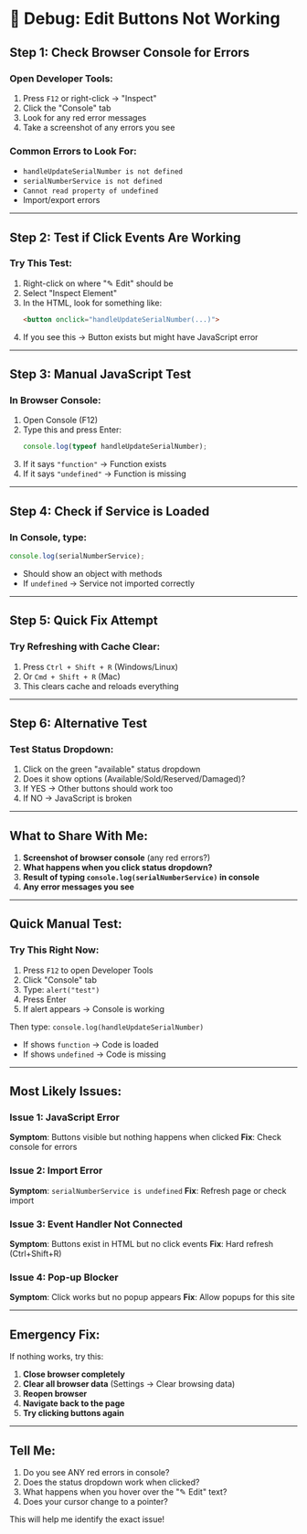 # 🔧 Debug: Edit Buttons Not Working

## Step 1: Check Browser Console for Errors

### Open Developer Tools:
1. Press `F12` or right-click → "Inspect"
2. Click the "Console" tab
3. Look for any red error messages
4. Take a screenshot of any errors you see

### Common Errors to Look For:
- `handleUpdateSerialNumber is not defined`
- `serialNumberService is not defined`
- `Cannot read property of undefined`
- Import/export errors

---

## Step 2: Test if Click Events Are Working

### Try This Test:
1. Right-click on where "✎ Edit" should be
2. Select "Inspect Element"
3. In the HTML, look for something like:
   ```html
   <button onclick="handleUpdateSerialNumber(...)">
   ```
4. If you see this → Button exists but might have JavaScript error

---

## Step 3: Manual JavaScript Test

### In Browser Console:
1. Open Console (F12)
2. Type this and press Enter:
   ```javascript
   console.log(typeof handleUpdateSerialNumber);
   ```
3. If it says `"function"` → Function exists
4. If it says `"undefined"` → Function is missing

---

## Step 4: Check if Service is Loaded

### In Console, type:
```javascript
console.log(serialNumberService);
```
- Should show an object with methods
- If `undefined` → Service not imported correctly

---

## Step 5: Quick Fix Attempt

### Try Refreshing with Cache Clear:
1. Press `Ctrl + Shift + R` (Windows/Linux)
2. Or `Cmd + Shift + R` (Mac)
3. This clears cache and reloads everything

---

## Step 6: Alternative Test

### Test Status Dropdown:
1. Click on the green "available" status dropdown
2. Does it show options (Available/Sold/Reserved/Damaged)?
3. If YES → Other buttons should work too
4. If NO → JavaScript is broken

---

## What to Share With Me:

1. **Screenshot of browser console** (any red errors?)
2. **What happens when you click status dropdown?**
3. **Result of typing `console.log(serialNumberService)` in console**
4. **Any error messages you see**

---

## Quick Manual Test:

### Try This Right Now:
1. Press `F12` to open Developer Tools
2. Click "Console" tab
3. Type: `alert("test")`
4. Press Enter
5. If alert appears → Console is working

Then type: `console.log(handleUpdateSerialNumber)`
- If shows `function` → Code is loaded
- If shows `undefined` → Code is missing

---

## Most Likely Issues:

### Issue 1: JavaScript Error
**Symptom**: Buttons visible but nothing happens when clicked
**Fix**: Check console for errors

### Issue 2: Import Error
**Symptom**: `serialNumberService is undefined`
**Fix**: Refresh page or check import

### Issue 3: Event Handler Not Connected
**Symptom**: Buttons exist in HTML but no click events
**Fix**: Hard refresh (Ctrl+Shift+R)

### Issue 4: Pop-up Blocker
**Symptom**: Click works but no popup appears
**Fix**: Allow popups for this site

---

## Emergency Fix:

If nothing works, try this:

1. **Close browser completely**
2. **Clear all browser data** (Settings → Clear browsing data)
3. **Reopen browser**
4. **Navigate back to the page**
5. **Try clicking buttons again**

---

## Tell Me:

1. Do you see ANY red errors in console?
2. Does the status dropdown work when clicked?
3. What happens when you hover over the "✎ Edit" text?
4. Does your cursor change to a pointer?

This will help me identify the exact issue!
